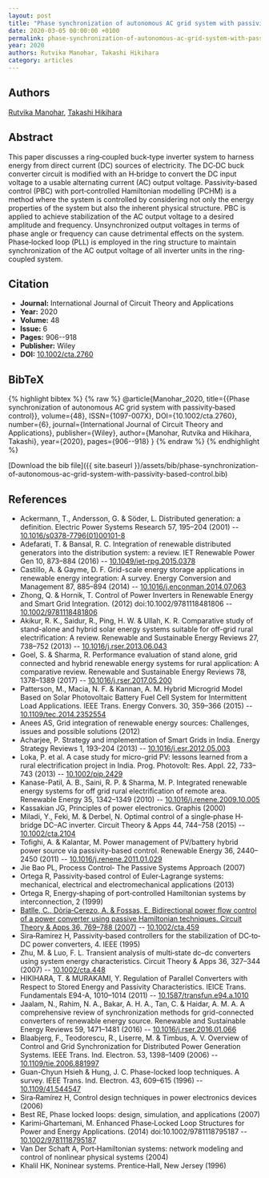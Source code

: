 ```yaml
---
layout: post
title: "Phase synchronization of autonomous AC grid system with passivity‐based control"
date: 2020-03-05 00:00:00 +0100
permalink: phase-synchronization-of-autonomous-ac-grid-system-with-passivity-based-control
year: 2020
authors: Rutvika Manohar, Takashi Hikihara
category: articles
---
```

 
## Authors
[Rutvika Manohar](authors/rutvika-manohar), [Takashi Hikihara](authors/takashi-hikihara)
 
## Abstract
This paper discusses a ring‐coupled buck‐type inverter system to harness energy from direct current (DC) sources of electricity. The DC‐DC buck converter circuit is modified with an H‐bridge to convert the DC input voltage to a usable alternating current (AC) output voltage. Passivity‐based control (PBC) with port‐controlled Hamiltonian modelling (PCHM) is a method where the system is controlled by considering not only the energy properties of the system but also the inherent physical structure. PBC is applied to achieve stabilization of the AC output voltage to a desired amplitude and frequency. Unsynchronized output voltages in terms of phase angle or frequency can cause detrimental effects on the system. Phase‐locked loop (PLL) is employed in the ring structure to maintain synchronization of the AC output voltage of all inverter units in the ring‐coupled system.
 
## Citation
- **Journal:** International Journal of Circuit Theory and Applications
- **Year:** 2020
- **Volume:** 48
- **Issue:** 6
- **Pages:** 906--918
- **Publisher:** Wiley
- **DOI:** [10.1002/cta.2760](https://doi.org/10.1002/cta.2760)
 
## BibTeX
{% highlight bibtex %}
{% raw %}
@article{Manohar_2020,
  title={{Phase synchronization of autonomous AC grid system with passivity‐based control}},
  volume={48},
  ISSN={1097-007X},
  DOI={10.1002/cta.2760},
  number={6},
  journal={International Journal of Circuit Theory and Applications},
  publisher={Wiley},
  author={Manohar, Rutvika and Hikihara, Takashi},
  year={2020},
  pages={906--918}
}
{% endraw %}
{% endhighlight %}
 
[Download the bib file]({{ site.baseurl }}/assets/bib/phase-synchronization-of-autonomous-ac-grid-system-with-passivity-based-control.bib)
 
## References
- Ackermann, T., Andersson, G. & Söder, L. Distributed generation: a definition. Electric Power Systems Research 57, 195–204 (2001) -- [10.1016/s0378-7796(01)00101-8](https://doi.org/10.1016/s0378-7796(01)00101-8)
- Adefarati, T. & Bansal, R. C. Integration of renewable distributed generators into the distribution system: a review. IET Renewable Power Gen 10, 873–884 (2016) -- [10.1049/iet-rpg.2015.0378](https://doi.org/10.1049/iet-rpg.2015.0378)
- Castillo, A. & Gayme, D. F. Grid-scale energy storage applications in renewable energy integration: A survey. Energy Conversion and Management 87, 885–894 (2014) -- [10.1016/j.enconman.2014.07.063](https://doi.org/10.1016/j.enconman.2014.07.063)
- Zhong, Q. & Hornik, T. Control of Power Inverters in Renewable Energy and Smart Grid Integration. (2012) doi:10.1002/9781118481806 -- [10.1002/9781118481806](https://doi.org/10.1002/9781118481806)
- Akikur, R. K., Saidur, R., Ping, H. W. & Ullah, K. R. Comparative study of stand-alone and hybrid solar energy systems suitable for off-grid rural electrification: A review. Renewable and Sustainable Energy Reviews 27, 738–752 (2013) -- [10.1016/j.rser.2013.06.043](https://doi.org/10.1016/j.rser.2013.06.043)
- Goel, S. & Sharma, R. Performance evaluation of stand alone, grid connected and hybrid renewable energy systems for rural application: A comparative review. Renewable and Sustainable Energy Reviews 78, 1378–1389 (2017) -- [10.1016/j.rser.2017.05.200](https://doi.org/10.1016/j.rser.2017.05.200)
- Patterson, M., Macia, N. F. & Kannan, A. M. Hybrid Microgrid Model Based on Solar Photovoltaic Battery Fuel Cell System for Intermittent Load Applications. IEEE Trans. Energy Convers. 30, 359–366 (2015) -- [10.1109/tec.2014.2352554](https://doi.org/10.1109/tec.2014.2352554)
- Anees AS, Grid integration of renewable energy sources: Challenges, issues and possible solutions (2012)
- Acharjee, P. Strategy and implementation of Smart Grids in India. Energy Strategy Reviews 1, 193–204 (2013) -- [10.1016/j.esr.2012.05.003](https://doi.org/10.1016/j.esr.2012.05.003)
- Loka, P. et al. A case study for micro-grid PV: lessons learned from a rural electrification project in India. Prog. Photovolt: Res. Appl. 22, 733–743 (2013) -- [10.1002/pip.2429](https://doi.org/10.1002/pip.2429)
- Kanase-Patil, A. B., Saini, R. P. & Sharma, M. P. Integrated renewable energy systems for off grid rural electrification of remote area. Renewable Energy 35, 1342–1349 (2010) -- [10.1016/j.renene.2009.10.005](https://doi.org/10.1016/j.renene.2009.10.005)
- Kassakian JG, Principles of power electronics. Graphis (2000)
- Miladi, Y., Feki, M. & Derbel, N. Optimal control of a single‐phase <scp>H‐bridge DC–AC</scp> inverter. Circuit Theory &amp; Apps 44, 744–758 (2015) -- [10.1002/cta.2104](https://doi.org/10.1002/cta.2104)
- Tofighi, A. & Kalantar, M. Power management of PV/battery hybrid power source via passivity-based control. Renewable Energy 36, 2440–2450 (2011) -- [10.1016/j.renene.2011.01.029](https://doi.org/10.1016/j.renene.2011.01.029)
- Jie Bao PL, Process Control‐ The Passive Systems Approach (2007)
- Ortega R, Passivity‐based control of Euler‐Lagrange systems: mechanical, electrical and electromechanical applications (2013)
- Ortega R, Energy‐shaping of port‐controlled Hamiltonian systems by interconnection, 2 (1999)
- [Batlle, C., Dòria‐Cerezo, A. & Fossas, E. Bidirectional power flow control of a power converter using passive Hamiltonian techniques. Circuit Theory &amp; Apps 36, 769–788 (2007)](bidirectional-power-flow-control-of-a-power-converter-using-passive-hamiltonian-techniques) -- [10.1002/cta.459](https://doi.org/10.1002/cta.459)
- Sira‐Ramirez H, Passivity‐based controllers for the stabilization of DC‐to‐DC power converters, 4. IEEE (1995)
- Zhu, M. & Luo, F. L. Transient analysis of multi‐state dc–dc converters using system energy characteristics. Circuit Theory &amp; Apps 36, 327–344 (2007) -- [10.1002/cta.448](https://doi.org/10.1002/cta.448)
- HIKIHARA, T. & MURAKAMI, Y. Regulation of Parallel Converters with Respect to Stored Energy and Passivity Characteristics. IEICE Trans. Fundamentals E94-A, 1010–1014 (2011) -- [10.1587/transfun.e94.a.1010](https://doi.org/10.1587/transfun.e94.a.1010)
- Jaalam, N., Rahim, N. A., Bakar, A. H. A., Tan, C. & Haidar, A. M. A. A comprehensive review of synchronization methods for grid-connected converters of renewable energy source. Renewable and Sustainable Energy Reviews 59, 1471–1481 (2016) -- [10.1016/j.rser.2016.01.066](https://doi.org/10.1016/j.rser.2016.01.066)
- Blaabjerg, F., Teodorescu, R., Liserre, M. & Timbus, A. V. Overview of Control and Grid Synchronization for Distributed Power Generation Systems. IEEE Trans. Ind. Electron. 53, 1398–1409 (2006) -- [10.1109/tie.2006.881997](https://doi.org/10.1109/tie.2006.881997)
- Guan-Chyun Hsieh & Hung, J. C. Phase-locked loop techniques. A survey. IEEE Trans. Ind. Electron. 43, 609–615 (1996) -- [10.1109/41.544547](https://doi.org/10.1109/41.544547)
- Sira‐Ramírez H, Control design techniques in power electronics devices (2006)
- Best RE, Phase locked loops: design, simulation, and applications (2007)
- Karimi‐Ghartemani, M. Enhanced Phase‐Locked Loop Structures for Power and Energy Applications. (2014) doi:10.1002/9781118795187 -- [10.1002/9781118795187](https://doi.org/10.1002/9781118795187)
- Van Der Schaft A, Port‐Hamiltonian systems: network modeling and control of nonlinear physical systems (2004)
- Khalil HK, Noninear systems. Prentice‐Hall, New Jersey (1996)

